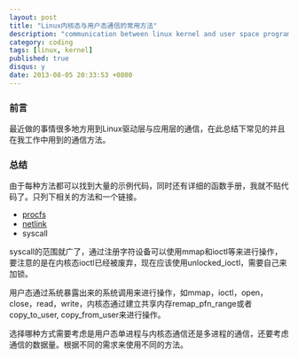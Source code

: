 ```yaml
---
layout: post
title: "Linux内核态与用户态通信的常用方法"
description: "communication between linux kernel and user space program"
category: coding
tags: [linux, kernel]
published: true
disqus: y
date: 2013-08-05 20:33:53 +0800
---
```



### 前言

最近做的事情很多地方用到Linux驱动层与应用层的通信，在此总结下常见的并且在我工作中用到的通信方法。

### 总结

由于每种方法都可以找到大量的示例代码，同时还有详细的函数手册，我就不贴代码了。只列下相关的方法和一个链接。

- [procfs](http://oss.org.cn/kernel-book/ldd3/ch04s03.html#UsingtheprocFilesystem)
- [netlink](http://linux.die.net/man/7/netlink)
- syscall

syscall的范围就广了，通过注册字符设备可以使用mmap和ioctl等来进行操作，要注意的是在内核态ioctl已经被废弃，现在应该使用unlocked_ioctl，需要自己来加锁。

用户态通过系统暴露出来的系统调用来进行操作，如mmap，ioctl，open，close，read，write，内核态通过建立共享内存remap_pfn_range或者copy_to_user, copy_from_user来进行操作。

选择哪种方式需要考虑是用户态单进程与内核态通信还是多进程的通信，还要考虑通信的数据量。根据不同的需求来使用不同的方法。
